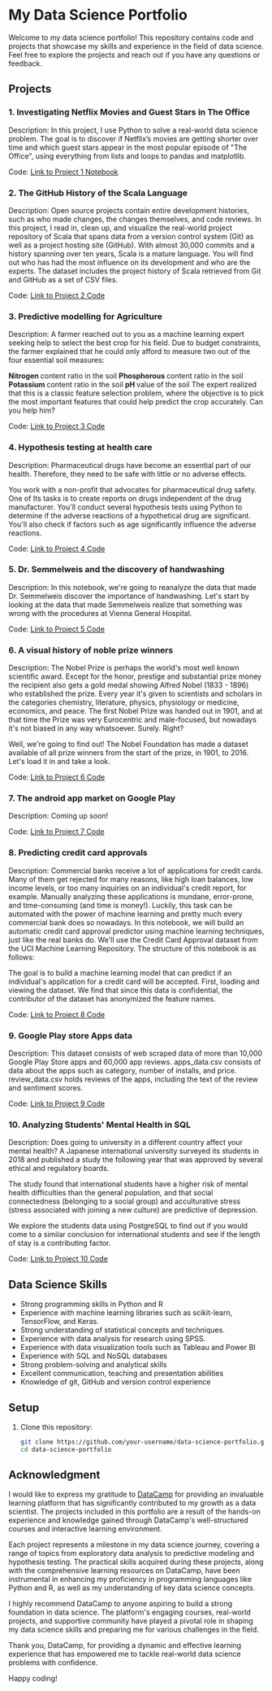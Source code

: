# My Data Science Portfolio

Welcome to my data science portfolio! This repository contains code and projects that showcase my skills and experience in the field of data science. Feel free to explore the projects and reach out if you have any questions or feedback.

## Projects

### 1. Investigating Netflix Movies and Guest Stars in The Office

Description: In this project, I use Python to solve a real-world data science problem. The goal is to discover if Netflix’s movies are getting shorter over time and which guest stars appear in the most popular episode of "The Office", using everything from lists and loops to pandas and matplotlib.

Code: [Link to Project 1 Notebook](Project_1)

### 2. The GitHub History of the Scala Language

Description: Open source projects contain entire development histories, such as who made changes, the changes themselves, and code reviews. In this project, I read in, clean up, and visualize the real-world project repository of Scala that spans data from a version control system (Git) as well as a project hosting site (GitHub). With almost 30,000 commits and a history spanning over ten years, Scala is a mature language. You will find out who has had the most influence on its development and who are the experts.
The dataset includes the project history of Scala retrieved from Git and GitHub as a set of CSV files.

Code: [Link to Project 2 Code](Project_2)

### 3. Predictive modelling for Agriculture

Description: A farmer reached out to you as a machine learning expert seeking help to select the best crop for his field. Due to budget constraints, the farmer explained that he could only afford to measure two out of the four essential soil measures:

<b> Nitrogen </b> content ratio in the soil
<b> Phosphorous </b> content ratio in the soil
<b> Potassium </b> content ratio in the soil
<b> pH </b> value of the soil
The expert realized that this is a classic feature selection problem, where the objective is to pick the most important features that could help predict the crop accurately. Can you help him?

Code: [Link to Project 3 Code](Project_3)

### 4. Hypothesis testing at health care
Description: Pharmaceutical drugs have become an essential part of our health. Therefore, they need to be safe with little or no adverse effects.

You work with a non-profit that advocates for pharmaceutical drug safety. One of Its tasks is to create reports on drugs independent of the drug manufacturer. You'll conduct several hypothesis tests using Python to determine if the adverse reactions of a hypothetical drug are significant. You'll also check if factors such as age significantly influence the adverse reactions.

Code: [Link to Project 4 Code](Project_4)

### 5. Dr. Semmelweis and the discovery of handwashing
Description: In this notebook, we're going to reanalyze the data that made Dr. Semmelweis discover the importance of handwashing. Let's start by looking at the data that made Semmelweis realize that something was wrong with the procedures at Vienna General Hospital.

Code: [Link to Project 5 Code](Project_5)

### 6. A visual history of noble prize winners
Description: The Nobel Prize is perhaps the world's most well known scientific award. Except for the honor, prestige and substantial prize money the recipient also gets a gold medal showing Alfred Nobel (1833 - 1896) who established the prize. Every year it's given to scientists and scholars in the categories chemistry, literature, physics, physiology or medicine, economics, and peace. The first Nobel Prize was handed out in 1901, and at that time the Prize was very Eurocentric and male-focused, but nowadays it's not biased in any way whatsoever. Surely. Right?

Well, we're going to find out! The Nobel Foundation has made a dataset available of all prize winners from the start of the prize, in 1901, to 2016. Let's load it in and take a look.

Code: [Link to Project 6 Code](Project_6)

### 7. The android app market on Google Play
Description: Coming up soon!

Code: [Link to Project 7 Code](Project_7)

### 8. Predicting credit card approvals
Description: Commercial banks receive a lot of applications for credit cards. Many of them get rejected for many reasons, like high loan balances, low income levels, or too many inquiries on an individual's credit report, for example. Manually analyzing these applications is mundane, error-prone, and time-consuming (and time is money!). Luckily, this task can be automated with the power of machine learning and pretty much every commercial bank does so nowadays. In this notebook, we will build an automatic credit card approval predictor using machine learning techniques, just like the real banks do.
We'll use the Credit Card Approval dataset from the UCI Machine Learning Repository. The structure of this notebook is as follows:

The goal is to build a machine learning model that can predict if an individual's application for a credit card will be accepted.
First, loading and viewing the dataset. We find that since this data is confidential, the contributor of the dataset has anonymized the feature names.

Code: [Link to Project 8 Code](Project_8)

### 9. Google Play store Apps data
Description: This dataset consists of web scraped data of more than 10,000 Google Play Store apps and 60,000 app reviews. apps_data.csv consists of data about the apps such as category, number of installs, and price. review_data.csv holds reviews of the apps, including the text of the review and sentiment scores. 

Code: [Link to Project 9 Code](Project_9)

### 10. Analyzing Students' Mental Health in SQL 
Description: Does going to university in a different country affect your mental health? A Japanese international university surveyed its students in 2018 and published a study the following year that was approved by several ethical and regulatory boards.

The study found that international students have a higher risk of mental health difficulties than the general population, and that social connectedness (belonging to a social group) and acculturative stress (stress associated with joining a new culture) are predictive of depression.

We explore the students data using PostgreSQL to find out if you would come to a similar conclusion for international students and see if the length of stay is a contributing factor.

Code: [Link to Project 10 Code](Project_10)

## Data Science Skills

- Strong programming skills in Python and R
- Experience with machine learning libraries such as scikit-learn, TensorFlow, and Keras.
- Strong understanding of statistical concepts and techniques.
- Experience with data analysis for research using SPSS.
- Experience with data visualization tools such as Tableau and Power BI
- Experience with SQL and NoSQL databases
- Strong problem-solving and analytical skills
- Excellent communication, teaching and presentation abilities
- Knowledge of git, GitHub and version control experience


## Setup

1. Clone this repository:

   ```bash
   git clone https://github.com/your-username/data-science-portfolio.git
   cd data-science-portfolio

## Acknowledgment

I would like to express my gratitude to [DataCamp](https://www.datacamp.com/) for providing an invaluable learning platform that has significantly contributed to my growth as a data scientist. The projects included in this portfolio are a result of the hands-on experience and knowledge gained through DataCamp's well-structured courses and interactive learning environment.

Each project represents a milestone in my data science journey, covering a range of topics from exploratory data analysis to predictive modeling and hypothesis testing. The practical skills acquired during these projects, along with the comprehensive learning resources on DataCamp, have been instrumental in enhancing my proficiency in programming languages like Python and R, as well as my understanding of key data science concepts.

I highly recommend DataCamp to anyone aspiring to build a strong foundation in data science. The platform's engaging courses, real-world projects, and supportive community have played a pivotal role in shaping my data science skills and preparing me for various challenges in the field.

Thank you, DataCamp, for providing a dynamic and effective learning experience that has empowered me to tackle real-world data science problems with confidence.

Happy coding!
